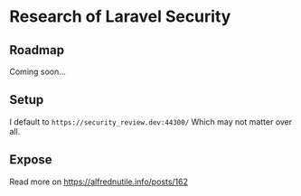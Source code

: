 # Research of Laravel Security

## Roadmap

Coming soon...

## Setup

I default to `https://security_review.dev:44300/`
Which may not matter over all.


## Expose

Read more on https://alfrednutile.info/posts/162